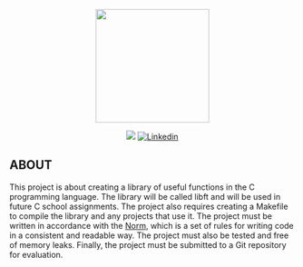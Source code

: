 <p align="center">
    <img src="https://github.com/rrofly/rrofly/blob/main/images/42-Lisboa_CMYK_Horizontal.jpg" height=200/>
</p>

<p align="center">
<img src="https://img.shields.io/badge/State-In_Progress-blue"/>
<a href='https://www.linkedin.com/in/rofly' target="_blank"><img alt='Linkedin' src='https://img.shields.io/badge/LinkedIn-100000?style=flat-square&logo=Linkedin&logoColor=white&labelColor=0A66C2&color=0A66C2'/></a>
</p>



## ABOUT
This project is about creating a library of useful functions in the C programming language. 
The library will be called libft and will be used in future C school assignments. 
The project also requires creating a Makefile to compile the library and any projects that use it. The project must be written in accordance with the [Norm](https://github.com/42School/norminette/blob/master/pdf/en.norm.pdf), which is a set of rules for writing code in a consistent and readable way. 
The project must also be tested and free of memory leaks. Finally, the project must be submitted to a Git repository for evaluation.
